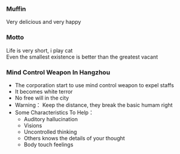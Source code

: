 ### Muffin
Very delicious and very happy
<br />

### Motto
Life is very short, i play cat
<br />
Even the smallest existence is better than the greatest vacant

### Mind Control Weapon In Hangzhou
- The corporation start to use mind control weapon to expel staffs
- It becomes white terror
- No free will in the city
- Warning： Keep the distance, they break the basic humam right
- Some Characteristics To Help：
  - Auditory hallucination
  - Visions
  - Uncontrolled thinking
  - Others knows the details of your thought
  - Body touch feelings
